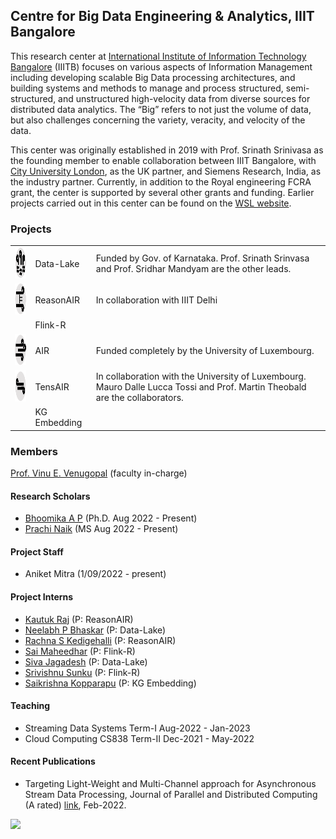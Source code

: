 
## Centre for Big Data Engineering & Analytics, IIIT Bangalore

This research center at [International Institute of Information Technology Bangalore](https://www.iiitb.ac.in/) (IIITB) focuses on various aspects of Information Management including developing scalable Big Data processing architectures, and building systems and methods to manage and process structured, semi-structured, and unstructured high-velocity data from diverse sources for distributed data analytics. The “Big” refers to not just the volume of data, but also challenges concerning the variety, veracity, and velocity of the data. 

This center was originally established in 2019 with Prof. Srinath Srinivasa as the founding member to enable collaboration between IIIT Bangalore, with [City University London](https://www.city.ac.uk/), as the UK partner, and Siemens Research, India, as the industry partner. Currently, in addition to the Royal engineering FCRA grant, the center is supported by several other grants and funding. Earlier projects carried out in this center can be found on the [WSL website](http://wsl.iiitb.ac.in/co-creation-of-a-center-of-excellence-in-big-data-engineering/).

### Projects
  <table>
  <tr>
    <td><a href="https://github.com/bda-uni-lu/AIRm">
  <img src="datalake.png" alt="Data-Lake" title="Data-Lake" width="50" height="50">
  </a></td>
    <td>Data-Lake</td>
    <td>Funded by Gov. of Karnataka. Prof. Srinath Srinvasa and Prof. Sridhar Mandyam are the other leads.</td>
  </tr>
  <tr>
      <td><a href="https://github.com/bda-uni-lu/AIRm">
  <img src="reasone.png" alt="Data-Lake" title="Data-Lake" width="50" height="50">
  </a></td>
    <td>ReasonAIR </td>
    <td>In collaboration with IIIT Delhi </td>
  </tr>
  <tr>
    <td></td>
    <td>Flink-R</td>
  </tr>
  <tr>
       <td><a href="https://github.com/bda-uni-lu/AIR">
  <img src="air.png" alt="AIR" title="Data-Lake" width="50" height="50">
  </a></td>
    <td>AIR</td>
    <td>Funded completely by the University of Luxembourg. </td>
  </tr>
  <tr>
       <td><a href="https://gitlab.uni.lu/mdalle/TensAIR">
  <img src="tensor.png" alt="TensAIR" title="TensAIR" width="50" height="50">
  </a></td>
    <td>TensAIR</td>
    <td>In collaboration with the University of Luxembourg. Mauro Dalle Lucca Tossi and Prof. Martin Theobald are the collaborators. </td>
  </tr>
   <tr>
    <td></td>
    <td>KG Embedding</td>
  </tr>
</table>


### Members

[Prof. Vinu E. Venugopal](https://sites.google.com/site/vinueviitm) (faculty in-charge)

#### Research Scholars

- [Bhoomika A P](https://www.linkedin.com/in/bhoomika-a-p-4b8a8a144/) (Ph.D. Aug 2022 - Present) 
- [Prachi Naik](https://www.linkedin.com/in/prachi-naik-5834856a/) (MS Aug 2022 - Present) 

#### Project Staff

- Aniket Mitra (1/09/2022 - present)

#### Project Interns

- [Kautuk Raj](https://kautukraj.github.io/) (P: ReasonAIR)
- [Neelabh P Bhaskar](https://neelp2121.github.io/) (P: Data-Lake)
- [Rachna S Kedigehalli](https://rachnakedigehalli.github.io/) (P: ReasonAIR)
- [Sai Maheedhar](https://in.linkedin.com/in/sai-maheedhar-rddy-vardhireddy-451204216) (P: Flink-R)
- [Siva Jagadesh](https://siva-jagadesh.web.app/) (P: Data-Lake)
- [Srivishnu Sunku](https://in.linkedin.com/in/sunku-srivishnu-18a84a192) (P: Flink-R)
- [Saikrishna Kopparapu](https://in.linkedin.com/in/kopparapu-saikrishna-509b63205) (P: KG Embedding)

#### Teaching
- Streaming Data Systems Term-I Aug-2022 - Jan-2023
- Cloud Computing CS838 Term-II Dec-2021 - May-2022
 
#### Recent Publications

- Targeting Light-Weight and Multi-Channel approach for Asynchronous Stream Data Processing, Journal of Parallel and Distributed Computing (A rated) [link](https://www.sciencedirect.com/science/article/pii/S0743731522001022?dgcid=author), Feb-2022.

<body><a href="https://clustrmaps.com/site/1bptq"  title="Visit tracker"><img src="//www.clustrmaps.com/map_v2.png?d=xg8XjIKN4i6suuKIRJub1zg457Ysym9judEWUnai50U&cl=ffffff" /></a></body>

<!-- ```markdown 
Syntax highlighted code block

# Header 1
## Header 2
### Header 3

- Bulleted
- List

1. Numbered
2. List

**Bold** and _Italic_ and `Code` text

[Link](url) and ![Image](src)
```

For more details see [Basic writing and formatting syntax](https://docs.github.com/en/github/writing-on-github/getting-started-with-writing-and-formatting-on-github/basic-writing-and-formatting-syntax).

### Jekyll Themes

Your Pages site will use the layout and styles from the Jekyll theme you have selected in your [repository settings](https://github.com/bda-lab/bda-lab.github.io/settings/pages). The name of this theme is saved in the Jekyll `_config.yml` configuration file.

### Support or Contact

Having trouble with Pages? Check out our [documentation](https://docs.github.com/categories/github-pages-basics/) or [contact support](https://support.github.com/contact) and we’ll help you sort it out.-->
